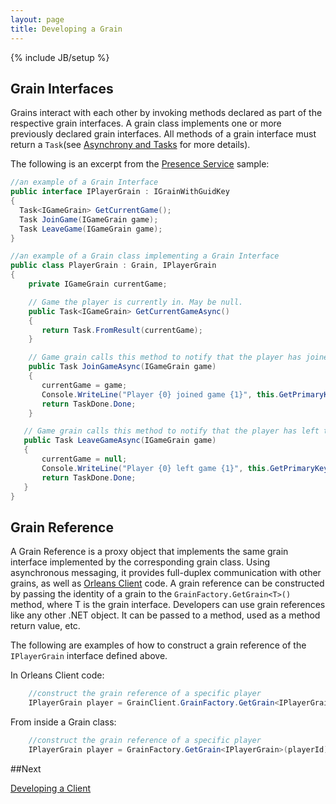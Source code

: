 ```yaml
---
layout: page
title: Developing a Grain
---
```

{% include JB/setup %}

## Grain Interfaces

Grains interact with each other by invoking methods declared as part of the respective grain interfaces. 
A grain class implements one or more previously declared grain interfaces. 
All methods of a grain interface must return a `Task`(see [Asynchrony and Tasks](Asynchrony-and-Tasks) for more details). 

The following is an excerpt from the [Presence Service](/orleans/Samples-Overview/Presence-Service) sample: 

``` csharp
//an example of a Grain Interface
public interface IPlayerGrain : IGrainWithGuidKey 
{ 
  Task<IGameGrain> GetCurrentGame();
  Task JoinGame(IGameGrain game); 
  Task LeaveGame(IGameGrain game); 
} 

//an example of a Grain class implementing a Grain Interface
public class PlayerGrain : Grain, IPlayerGrain 
{ 
    private IGameGrain currentGame; 

    // Game the player is currently in. May be null. 
    public Task<IGameGrain> GetCurrentGameAsync()
    { 
       return Task.FromResult(currentGame);
    } 

    // Game grain calls this method to notify that the player has joined the game. 
    public Task JoinGameAsync(IGameGrain game) 
    {
       currentGame = game; 
       Console.WriteLine("Player {0} joined game {1}", this.GetPrimaryKey(), game.GetPrimaryKey()); 
       return TaskDone.Done; 
    } 

   // Game grain calls this method to notify that the player has left the game. 
   public Task LeaveGameAsync(IGameGrain game) 
   { 
       currentGame = null; 
       Console.WriteLine("Player {0} left game {1}", this.GetPrimaryKey(), game.GetPrimaryKey()); 
       return TaskDone.Done; 
   } 
} 
```

## Grain Reference

A Grain Reference is a proxy object that implements the same grain interface implemented by the corresponding grain class. Using asynchronous messaging, it provides full-duplex communication with other grains, as well as [Orleans Client](/Orleans/Getting-Started-With-Orleans/Clients) code.
A grain reference can be constructed by passing the identity of a grain to the `GrainFactory.GetGrain<T>()` method, where T is the grain interface. Developers can use grain references like any other .NET object. It can be passed to a method, used as a method return value, etc.

The following are examples of how to construct a grain reference of the `IPlayerGrain` interface defined above.

In Orleans Client code:

```csharp
    //construct the grain reference of a specific player
    IPlayerGrain player = GrainClient.GrainFactory.GetGrain<IPlayerGrain>(playerId);
```
From inside a Grain class:

```csharp
    //construct the grain reference of a specific player
    IPlayerGrain player = GrainFactory.GetGrain<IPlayerGrain>(playerId);
```
##Next

[Developing a Client](Developing-a-Client)


